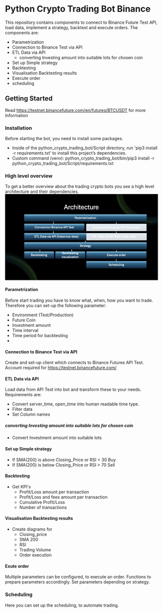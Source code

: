 # Python Crypto Trading Bot Binance
This repository contains components to connect to Binance Future Test API, load data, implement a strategy, backtest and execute orders.
The components are:
- Parametrization
- Connection to Binance Test via API
- ETL Data via API
    - converting Investing amount into suitable lots for chosen coin
- Set up Simple strategy
- Backtesting
- Visualisation Backtesting results
- Execute order
- scheduling

## Getting Started
Read https://testnet.binancefuture.com/en/futures/BTCUSDT for more Information
### Installation
Before starting the bot, you need to install some packages.
- Inside of the python_crypto_trading_bot/Script directory, run 'pip3 install -r requirements.txt' to install this project’s dependencies.
- Custom command (venv): python_crypto_trading_bot/bin/pip3 install -r python_crypto_trading_bot/Script/requirements.txt

### High level overview
To get a better overview about the trading crypto bots you see a high level architecture and their dependencies.
![high level architecture and dependencies](image.png)
#### Parametrization
Before start trading you have to know what, when, how you want to trade. Therefore you can set-up the following parameter:
- Environment (Test/Production)
- Future Coin
- Investment amount
- Time interval
- Time period for backtesting
- 
#### Connection to Binance Test via API
Create and set-up client which connects to Binance Futures API Test. Account required for https://testnet.binancefuture.com/
#### ETL Data via API
Load data from API Test into bot and transform these to your needs.
Requirements are:
- Convert server_time, open_time into human readable time type.
- Filter data
- Set Column names
##### converting Investing amount into suitable lots for chosen coin
- Convert Investment amount into suitable lots
#### Set up Simple strategy
- If SMA(200) is above Closing_Price or RSI < 30 Buy
- If SMA(200) is below Closing_Price or RSI > 70 Sell
#### Backtesting
- Get KPI's
    - Profit/Loss amount per transaction
    - Profit/Loss and fees amount per transaction 
    - Cumulative Profit/Loss
    - Number of transactions
#### Visualisation Backtesting results
- Create diagrams for
    - Closing_price
    - SMA 200
    - RSI
    - Trading Volume
    - Order execution 
#### Exute order
Multiple parameters can be configured, to execute an order. 
Functions to prepare parameters accordingly.
Set parameters depending on strategy.

### Scheduling
Here you can set up the scheduling, to automate trading.